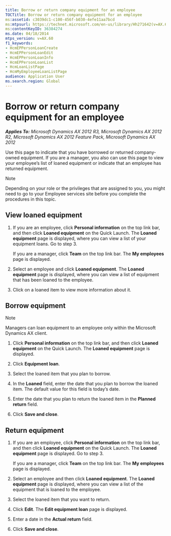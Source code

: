```yaml
---
title: Borrow or return company equipment for an employee
TOCTitle: Borrow or return company equipment for an employee
ms:assetid: c3039dc1-c100-456f-b030-4efe11aa7bcd
ms:mtpsurl: https://technet.microsoft.com/en-us/library/Hh271642(v=AX.60)
ms:contentKeyID: 36384274
ms.date: 04/18/2014
mtps_version: v=AX.60
f1_keywords:
- HcmEPPersonLoanCreate
- HcmEPPersonLoanEdit
- HcmEPPersonLoanInfo
- HcmEPPersonLoanList
- HcmLoanListPage
- HcmMyEmployeeLoanListPage
audience: Application User
ms.search.region: Global
---
```


# Borrow or return company equipment for an employee 


_**Applies To:** Microsoft Dynamics AX 2012 R3, Microsoft Dynamics AX 2012 R2, Microsoft Dynamics AX 2012 Feature Pack, Microsoft Dynamics AX 2012_

Use this page to indicate that you have borrowed or returned company-owned equipment. If you are a manager, you also can use this page to view your employee’s list of loaned equipment or indicate that an employee has returned equipment.


> [!NOTE]
> <P>Depending on your role or the privileges that are assigned to you, you might need to go to your Employee services site before you complete the procedures in this topic.</P>



## View loaned equipment

1.  If you are an employee, click **Personal information** on the top link bar, and then click **Loaned equipment** on the Quick Launch. The **Loaned equipment** page is displayed, where you can view a list of your equipment loans. Go to step 3.
    
    If you are a manager, click **Team** on the top link bar. The **My employees** page is displayed.

2.  Select an employee and click **Loaned equipment**. The **Loaned equipment** page is displayed, where you can view a list of equipment that has been loaned to the employee.

3.  Click on a loaned item to view more information about it.

## Borrow equipment


> [!NOTE]
> <P>Managers can loan equipment to an employee only within the Microsoft Dynamics AX client.</P>



1.  Click **Personal information** on the top link bar, and then click **Loaned equipment** on the Quick Launch. The **Loaned equipment** page is displayed.

2.  Click **Equipment loan**.

3.  Select the loaned item that you plan to borrow.

4.  In the **Loaned** field, enter the date that you plan to borrow the loaned item. The default value for this field is today’s date.

5.  Enter the date that you plan to return the loaned item in the **Planned return** field.

6.  Click **Save and close**.

## Return equipment

1.  If you are an employee, click **Personal information** on the top link bar, and then click **Loaned equipment** on the Quick Launch. The **Loaned equipment** page is displayed. Go to step 3.
    
    If you are a manager, click **Team** on the top link bar. The **My employees** page is displayed.

2.  Select an employee and then click **Loaned equipment**. The **Loaned equipment** page is displayed, where you can view a list of the equipment that is loaned to the employee.

3.  Select the loaned item that you want to return.

4.  Click **Edit**. The **Edit equipment loan** page is displayed.

5.  Enter a date in the **Actual return** field.

6.  Click **Save and close**.

  


